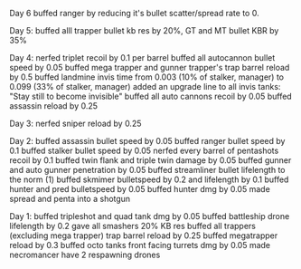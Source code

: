 



Day 6
buffed ranger by reducing it's bullet scatter/spread rate to 0.



Day 5:
buffed alll trapper bullet kb res by 20%, GT and MT bullet KBR by 35%


Day 4:
nerfed triplet recoil by 0.1 per barrel
buffed all autocannon bullet speed by 0.05
buffed mega trapper and gunner trapper's trap barrel reload by 0.5
buffed landmine invis time from 0.003 (10% of stalker, manager) to 0.099 (33% of stalker, manager)
added an upgrade line to all invis tanks: "Stay still to become invisible"
buffed all auto cannons recoil by 0.05
buffed assassin reload by 0.25




Day 3:
nerfed sniper reload by 0.25



Day 2:
buffed assassin bullet speed by 0.05
buffed ranger bullet speed by 0.1
buffed stalker bullet speed by 0.05
nerfed every barrel of pentashots recoil by 0.1
buffed twin flank and triple twin damage by 0.05
buffed gunner and auto gunner penetration by 0.05
buffed streamliner bullet lifelength to the norm (1)
buffed skmimer bulletspeed by 0.2 and lifelength by 0.1
buffed hunter and pred bulletspeed by 0.05
buffed hunter dmg by 0.05
made spread and penta into a shotgun




Day 1:
buffed tripleshot and quad tank dmg by 0.05
buffed battleship drone lifelength by 0.2
gave all smashers 20% KB res 
buffed all trappers (excluding mega trapper) trap barrel reload by 0.25
buffed megatrapper reload by 0.3
buffed octo tanks front facing turrets dmg by 0.05
made necromancer have 2 respawning drones